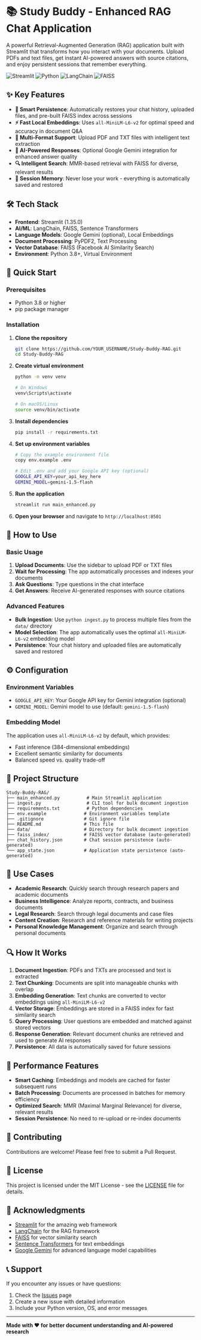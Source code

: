 # 📚 Study Buddy - Enhanced RAG Chat Application

A powerful Retrieval-Augmented Generation (RAG) application built with Streamlit that transforms how you interact with your documents. Upload PDFs and text files, get instant AI-powered answers with source citations, and enjoy persistent sessions that remember everything.

![Streamlit](https://img.shields.io/badge/Streamlit-1.35.0-red)
![Python](https://img.shields.io/badge/Python-3.8+-blue)
![LangChain](https://img.shields.io/badge/LangChain-0.2.1-green)
![FAISS](https://img.shields.io/badge/FAISS-1.8.0-orange)

## ✨ Key Features

- **🚀 Smart Persistence**: Automatically restores your chat history, uploaded files, and pre-built FAISS index across sessions
- **⚡ Fast Local Embeddings**: Uses `all-MiniLM-L6-v2` for optimal speed and accuracy in document Q&A
- **📄 Multi-Format Support**: Upload PDF and TXT files with intelligent text extraction
- **🤖 AI-Powered Responses**: Optional Google Gemini integration for enhanced answer quality
- **🔍 Intelligent Search**: MMR-based retrieval with FAISS for diverse, relevant results
- **💾 Session Memory**: Never lose your work - everything is automatically saved and restored

## 🛠️ Tech Stack

- **Frontend**: Streamlit (1.35.0)
- **AI/ML**: LangChain, FAISS, Sentence Transformers
- **Language Models**: Google Gemini (optional), Local Embeddings
- **Document Processing**: PyPDF2, Text Processing
- **Vector Database**: FAISS (Facebook AI Similarity Search)
- **Environment**: Python 3.8+, Virtual Environment

## 🚀 Quick Start

### Prerequisites
- Python 3.8 or higher
- pip package manager

### Installation

1. **Clone the repository**
   ```bash
   git clone https://github.com/YOUR_USERNAME/Study-Buddy-RAG.git
   cd Study-Buddy-RAG
   ```

2. **Create virtual environment**
   ```bash
   python -m venv venv
   
   # On Windows
   venv\Scripts\activate
   
   # On macOS/Linux
   source venv/bin/activate
   ```

3. **Install dependencies**
   ```bash
   pip install -r requirements.txt
   ```

4. **Set up environment variables**
   ```bash
   # Copy the example environment file
   copy env.example .env
   
   # Edit .env and add your Google API key (optional)
   GOOGLE_API_KEY=your_api_key_here
   GEMINI_MODEL=gemini-1.5-flash
   ```

5. **Run the application**
   ```bash
   streamlit run main_enhanced.py
   ```

6. **Open your browser** and navigate to `http://localhost:8501`

## 📖 How to Use

### Basic Usage
1. **Upload Documents**: Use the sidebar to upload PDF or TXT files
2. **Wait for Processing**: The app automatically processes and indexes your documents
3. **Ask Questions**: Type questions in the chat interface
4. **Get Answers**: Receive AI-generated responses with source citations

### Advanced Features
- **Bulk Ingestion**: Use `python ingest.py` to process multiple files from the `data/` directory
- **Model Selection**: The app automatically uses the optimal `all-MiniLM-L6-v2` embedding model
- **Persistence**: Your chat history and uploaded files are automatically saved and restored

## ⚙️ Configuration

### Environment Variables
- `GOOGLE_API_KEY`: Your Google API key for Gemini integration (optional)
- `GEMINI_MODEL`: Gemini model to use (default: `gemini-1.5-flash`)

### Embedding Model
The application uses `all-MiniLM-L6-v2` by default, which provides:
- Fast inference (384-dimensional embeddings)
- Excellent semantic similarity for documents
- Balanced speed vs. quality trade-off

## 📁 Project Structure

```
Study-Buddy-RAG/
├── main_enhanced.py          # Main Streamlit application
├── ingest.py                 # CLI tool for bulk document ingestion
├── requirements.txt          # Python dependencies
├── env.example              # Environment variables template
├── .gitignore               # Git ignore file
├── README.md                # This file
├── data/                    # Directory for bulk document ingestion
├── faiss_index/             # FAISS vector database (auto-generated)
├── chat_history.json        # Chat session persistence (auto-generated)
└── app_state.json           # Application state persistence (auto-generated)
```

## 🎯 Use Cases

- **Academic Research**: Quickly search through research papers and academic documents
- **Business Intelligence**: Analyze reports, contracts, and business documents
- **Legal Research**: Search through legal documents and case files
- **Content Creation**: Research and reference materials for writing projects
- **Personal Knowledge Management**: Organize and search through personal documents

## 🔍 How It Works

1. **Document Ingestion**: PDFs and TXTs are processed and text is extracted
2. **Text Chunking**: Documents are split into manageable chunks with overlap
3. **Embedding Generation**: Text chunks are converted to vector embeddings using `all-MiniLM-L6-v2`
4. **Vector Storage**: Embeddings are stored in a FAISS index for fast similarity search
5. **Query Processing**: User questions are embedded and matched against stored vectors
6. **Response Generation**: Relevant document chunks are retrieved and used to generate AI responses
7. **Persistence**: All data is automatically saved for future sessions

## 🚀 Performance Features

- **Smart Caching**: Embeddings and models are cached for faster subsequent runs
- **Batch Processing**: Documents are processed in batches for memory efficiency
- **Optimized Search**: MMR (Maximal Marginal Relevance) for diverse, relevant results
- **Session Persistence**: No need to re-upload or re-index documents

## 🤝 Contributing

Contributions are welcome! Please feel free to submit a Pull Request.

## 📄 License

This project is licensed under the MIT License - see the [LICENSE](LICENSE) file for details.

## 🙏 Acknowledgments

- [Streamlit](https://streamlit.io/) for the amazing web framework
- [LangChain](https://langchain.com/) for the RAG framework
- [FAISS](https://github.com/facebookresearch/faiss) for vector similarity search
- [Sentence Transformers](https://www.sbert.net/) for text embeddings
- [Google Gemini](https://ai.google.dev/) for advanced language model capabilities

## 📞 Support

If you encounter any issues or have questions:
1. Check the [Issues](https://github.com/YOUR_USERNAME/Study-Buddy-RAG/issues) page
2. Create a new issue with detailed information
3. Include your Python version, OS, and error messages

---

**Made with ❤️ for better document understanding and AI-powered research**
